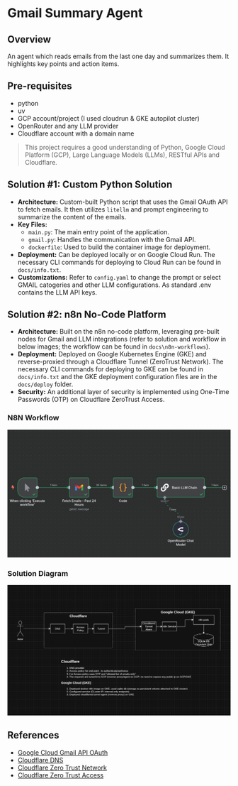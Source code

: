 # Gmail Summary Agent

## Overview

An agent which reads emails from the last one day and summarizes them. It highlights key points and action items.


## Pre-requisites

*   python
*   uv
*   GCP account/project (I used cloudrun & GKE autopilot cluster)
*   OpenRouter and any LLM provider
*   Cloudflare account with a domain name

> This project requires a good understanding of Python, Google Cloud Platform (GCP), Large Language Models (LLMs), RESTful APIs and Cloudflare.


## Solution #1: Custom Python Solution

*   **Architecture:** Custom-built Python script that uses the Gmail OAuth API to fetch emails. It then utilizes `litellm` and prompt engineering to summarize the content of the emails.
*   **Key Files:**
    *   `main.py`: The main entry point of the application.
    *   `gmail.py`: Handles the communication with the Gmail API.
    *   `dockerfile`: Used to build the container image for deployment.
*   **Deployment:** Can be deployed locally or on Google Cloud Run. The necessary CLI commands for deploying to Cloud Run can be found in `docs/info.txt`.
*   **Customizations:** Refer to `config.yaml` to change the prompt or select GMAIL catogeries and other LLM configurations. As standard .env contains the LLM API keys.




## Solution #2: n8n No-Code Platform

*   **Architecture:** Built on the n8n no-code platform, leveraging pre-built nodes for Gmail and LLM integrations (refer to solution and workflow in below images; the workflow can be found in `docs\n8n-workflows`).
*   **Deployment:** Deployed on Google Kubernetes Engine (GKE) and reverse-proxied through a Cloudflare Tunnel (ZeroTrust Network). The necessary CLI commands for deploying to GKE can be found in `docs/info.txt` and the GKE deployment configuration files are in the `docs/deploy` folder.
*   **Security:** An additional layer of security is implemented using One-Time Passwords (OTP) on Cloudflare ZeroTrust Access.

### N8N Workflow
![N8N Diagram](docs/images/n8n-gmail-summary-workflow.png)

### Solution Diagram
![Solution Diagram](docs/images/n8n-GKE-cloudflare-solution.png)



## References

*   [Google Cloud Gmail API OAuth](https://developers.google.com/gmail/api/auth/web-server)
*   [Cloudflare DNS](https://www.cloudflare.com/dns/)
*   [Cloudflare Zero Trust Network](https://www.cloudflare.com/products/zero-trust/zero-trust-network-access/)
*   [Cloudflare Zero Trust Access](https://developers.cloudflare.com/cloudflare-one/applications/configure-apps/self-hosted-apps/)
